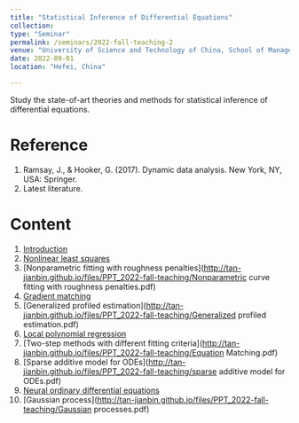 ```yaml
---
title: "Statistical Inference of Differential Equations"
collection: 
type: "Seminar"
permalink: /seminars/2022-fall-teaching-2
venue: "University of Science and Technology of China, School of Management"
date: 2022-09-01
location: "Hefei, China"

---         
```


Study the state-of-art theories and methods for statistical inference of differential equations.

Reference
======

1. Ramsay, J., & Hooker, G. (2017). Dynamic data analysis. New York, NY, USA: Springer.
2. Latest literature.

Content 
======

1. [Introduction](http://tan-jianbin.github.io/files/PPT_2022-fall-teaching/Introduction.pdf)
2. [Nonlinear least squares](http://tan-jianbin.github.io/files/PPT_2022-fall-teaching/Nonlinear_Least_Squares.pdf)
3. [Nonparametric fitting with roughness penalties](http://tan-jianbin.github.io/files/PPT_2022-fall-teaching/Nonparametric curve fitting with roughness penalties.pdf)
4. [Gradient matching](http://tan-jianbin.github.io/files/PPT_2022-fall-teaching/Gradient_Matching.pdf)
5. [Generalized profiled estimation](http://tan-jianbin.github.io/files/PPT_2022-fall-teaching/Generalized profiled estimation.pdf)
6. [Local polynomial regression](http://tan-jianbin.github.io/files/PPT_2022-fall-teaching/Local_Polynomial.pdf)
7. [Two-step methods with different fitting criteria](http://tan-jianbin.github.io/files/PPT_2022-fall-teaching/Equation Matching.pdf)
8. [Sparse additive model for ODEs](http://tan-jianbin.github.io/files/PPT_2022-fall-teaching/sparse additive model for ODEs.pdf)
9. [Neural ordinary differential equations](http://tan-jianbin.github.io/files/PPT_2022-fall-teaching/NODE-slides.pdf)
10. [Gaussian process](http://tan-jianbin.github.io/files/PPT_2022-fall-teaching/Gaussian processes.pdf)

